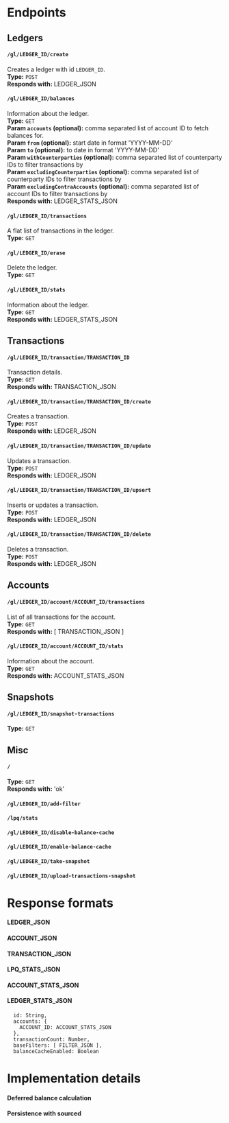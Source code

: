 # Endpoints

## Ledgers

#### `/gl/LEDGER_ID/create`
Creates a ledger with id `LEDGER_ID`.  
**Type:** `POST`  
**Responds with:** LEDGER_JSON  

#### `/gl/LEDGER_ID/balances`
Information about the ledger.  
**Type:** `GET`  
**Param `accounts` (optional):** comma separated list of account ID to fetch balances for.  
**Param `from` (optional):** start date in format 'YYYY-MM-DD'  
**Param `to` (optional):** to date in format 'YYYY-MM-DD'  
**Param `withCounterparties` (optional):** comma separated list of counterparty IDs to filter transactions by  
**Param `excludingCounterparties` (optional):** comma separated list of counterparty IDs to filter transactions by  
**Param `excludingContraAccounts` (optional):** comma separated list of account IDs to filter transactions by  
**Responds with:** LEDGER_STATS_JSON  

#### `/gl/LEDGER_ID/transactions`
A flat list of transactions in the ledger.  
**Type:** `GET`  

#### `/gl/LEDGER_ID/erase`
Delete the ledger.  
**Type:** `GET`  

#### `/gl/LEDGER_ID/stats`
Information about the ledger.  
**Type:** `GET`  
**Responds with:** LEDGER_STATS_JSON  

## Transactions

#### `/gl/LEDGER_ID/transaction/TRANSACTION_ID`
Transaction details.  
**Type:** `GET`  
**Responds with:** TRANSACTION_JSON  

#### `/gl/LEDGER_ID/transaction/TRANSACTION_ID/create`
Creates a transaction.  
**Type:** `POST`  
**Responds with:** LEDGER_JSON  

#### `/gl/LEDGER_ID/transaction/TRANSACTION_ID/update`
Updates a transaction.  
**Type:** `POST`  
**Responds with:** LEDGER_JSON  

#### `/gl/LEDGER_ID/transaction/TRANSACTION_ID/upsert`
Inserts or updates a transaction.  
**Type:** `POST`  
**Responds with:** LEDGER_JSON  

#### `/gl/LEDGER_ID/transaction/TRANSACTION_ID/delete`
Deletes a transaction.  
**Type:** `POST`  
**Responds with:** LEDGER_JSON  

## Accounts

#### `/gl/LEDGER_ID/account/ACCOUNT_ID/transactions`
List of all transactions for the account.  
**Type:** `GET`  
**Responds with:** \[ TRANSACTION_JSON \]  

#### `/gl/LEDGER_ID/account/ACCOUNT_ID/stats`
Information about the account.  
**Type:** `GET`  
**Responds with:** ACCOUNT_STATS_JSON  

## Snapshots

#### `/gl/LEDGER_ID/snapshot-transactions`  
**Type:** `GET`  

## Misc

#### `/`
**Type:** `GET`  
**Responds with:** 'ok'  

#### `/gl/LEDGER_ID/add-filter`

#### `/lpq/stats`

#### `/gl/LEDGER_ID/disable-balance-cache`

#### `/gl/LEDGER_ID/enable-balance-cache`

#### `/gl/LEDGER_ID/take-snapshot`

#### `/gl/LEDGER_ID/upload-transactions-snapshot`

# Response formats

#### LEDGER_JSON

#### ACCOUNT_JSON

#### TRANSACTION_JSON

#### LPQ_STATS_JSON

#### ACCOUNT_STATS_JSON

#### LEDGER_STATS_JSON

```
  id: String,
  accounts: {
    ACCOUNT_ID: ACCOUNT_STATS_JSON
  },
  transactionCount: Number,
  baseFilters: [ FILTER_JSON ],
  balanceCacheEnabled: Boolean
```

# Implementation details

#### Deferred balance calculation

#### Persistence with sourced
